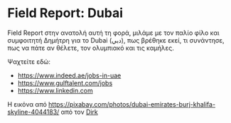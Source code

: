 # Field Report: Dubai

Field Report στην ανατολή αυτή τη φορά, μιλάμε με τον παλίο φίλο και συμφοιτητή Δημήτρη για το Dubai (دبي‎), πως βρέθηκε εκεί, τι συνάντησε, πως να πάτε αν θέλετε, τον ολυμπιακό και τις καμήλες.

Ψαχτείτε εδώ:

* https://www.indeed.ae/jobs-in-uae
* https://www.gulftalent.com/jobs
* https://www.linkedin.com

Η εικόνα από <https://pixabay.com/photos/dubai-emirates-burj-khalifa-skyline-4044183/> από τον [Dirk](https://pixabay.com/users/enjoytheworld-6205481/)

